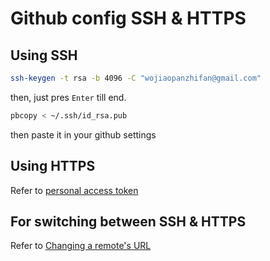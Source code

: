 # Github config SSH & HTTPS

## Using SSH
```bash
ssh-keygen -t rsa -b 4096 -C "wojiaopanzhifan@gmail.com"
```
then, just pres `Enter` till end.


```bash
pbcopy < ~/.ssh/id_rsa.pub
```

then paste it in your github settings


## Using HTTPS
Refer to [personal access token](https://docs.github.com/en/free-pro-team@latest/github/authenticating-to-github/creating-a-personal-access-token) 


## For switching between SSH & HTTPS
Refer to [Changing a remote's URL](https://docs.github.com/en/free-pro-team@latest/github/using-git/changing-a-remotes-url)